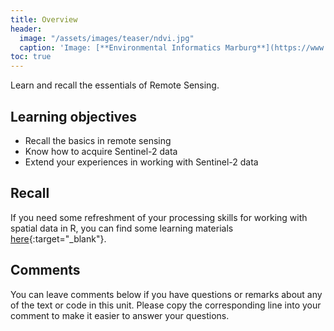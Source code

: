 ```yaml
---
title: Overview
header:
  image: "/assets/images/teaser/ndvi.jpg"
  caption: 'Image: [**Environmental Informatics Marburg**](https://www.uni-marburg.de/en/fb19/disciplines/physisch/environmentalinformatics){:target="_blank"}'
toc: true
---
```


Learn and recall the essentials of Remote Sensing.
<!--more-->

## Learning objectives

* Recall the basics in remote sensing
* Know how to acquire Sentinel-2 data
* Extend your experiences in working with Sentinel-2 data 

## Recall

If you need some refreshment of your processing skills for working with spatial data in R, you can find some learning materials [here](https://geomoer.github.io/moer-bsc-project-seminar-SDM/unit03/unit03-01_overview.html){:target="_blank"}.


## Comments 

You can leave comments below if you have questions or remarks about any of the text or code in this unit. Please copy the corresponding line into your comment to make it easier to answer your questions.

<script src="https://utteranc.es/client.js" 
        repo="GeoMOER/moer-mpg-upscaling"
        issue-term="moer_mpg_upscaling_unit03_RS_basics" 
        theme="github-light" 
        crossorigin="anonymous" 
        async> 
</script> 

